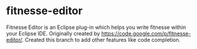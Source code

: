 fitnesse-editor
===============

Fitnesse Editor is an Eclipse plug-in which helps you write fitnesse within your Eclipse IDE. Originally created by https://code.google.com/p/fitnesse-editor/.
Created this branch to add other features like code completion.
